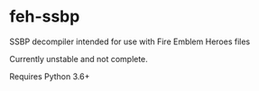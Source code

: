 # feh-ssbp
SSBP decompiler intended for use with Fire Emblem Heroes files

Currently unstable and not complete.

Requires Python 3.6+